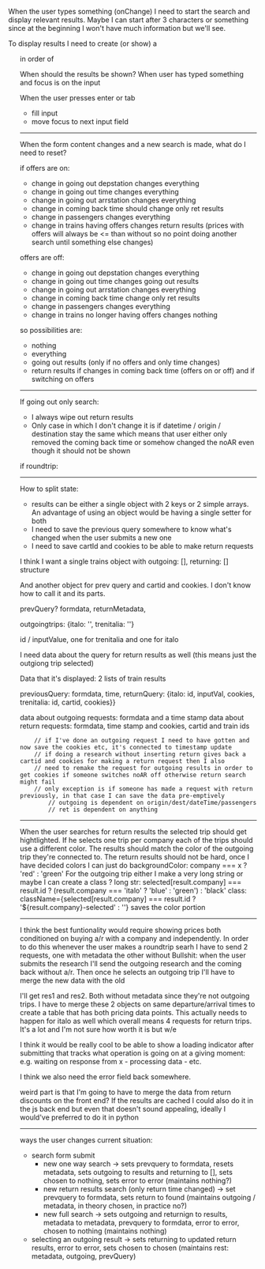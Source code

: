 When the user types something (onChange) I need to start the search and display relevant results. Maybe I can 
start after 3 characters or something since at the beginning I won't have much information but we'll see.

To display results I need to create (or show) a <ul> in order of 

When should the results be shown?
When user has typed something and focus is on the input

When the user presses enter or tab
- fill input
- move focus to next input field

---

When the form content changes and a new search is made, what do I need to reset?

if offers are on:
- change in going out depstation changes everything
- change in going out time changes everything
- change in going out arrstation changes everything
- change in coming back time should change only ret results
- change in passengers changes everything
- change in trains having offers changes return results
(prices with offers will always be <= than without so no point doing another search until something else changes)

offers are off:
- change in going out depstation changes everything
- change in going out time changes going out results
- change in going out arrstation changes everything
- change in coming back time change only ret results
- change in passengers changes everything
- change in trains no longer having offers changes nothing 

so possibilities are:
- nothing
- everything
- going out results (only if no offers and only time changes)
- return results if changes in coming back time (offers on or off) and if switching on offers


---

If going out only search:
- I always wipe out return results
- Only case in which I don't change it is if datetime / origin / destination stay the same which means that 
   user either only removed the coming back time or somehow changed the noAR even though it should not be shown

if roundtrip:

---
How to split state:
- results can be either a single object with 2 keys or 2 simple arrays. An advantage of using an object would be having a single setter for both
- I need to save the previous query somewhere to know what's changed when the user submits a new one
- I need to save cartId and cookies to be able to make return requests

I think I want a single trains object with outgoing: [], returning: [] structure

And another object for prev query and cartid and cookies. I don't know how to call it and its parts.

prevQuery? formdata, returnMetadata, 



outgoingtrips: {italo: '', trenitalia: ''}

id / inputValue, one for trenitalia and one for italo

I need data about the query for return results as well (this means just the outgiong trip selected)

Data that it's displayed:
2 lists of train results

previousQuery: formdata, time, returnQuery: {italo: id, inputVal, cookies, trenitalia: id, cartid, cookies}}

data about outgoing requests: formdata and a time stamp
data about return requests: formdata, time stamp and cookies, cartid and train ids

        // if I've done an outgoing request I need to have gotten and now save the cookies etc, it's connected to timestamp update 
        // if doing a research without inserting return gives back a cartid and cookies for making a return request then I also 
        // need to remake the request for outgoing results in order to get cookies if someone switches noAR off otherwise return search might fail
        // only exception is if someone has made a request with return previously, in that case I can save the data pre-emptively
            // outgoing is dependent on origin/dest/dateTime/passengers
            // ret is dependent on anything


---

When the user searches for return results the selected trip should get hightlighted. If he selects one trip per company
each of the trips should use a different color. 
The results should match the color of the outgoing trip they're connected to.
The return results should not be hard, once I have decided colors I can just do backgroundColor: company === x ? 'red' : 'green'
For the outgoing trip either I make a very long string or maybe I can create a class ?
long str: selected[result.company] === result.id ? (result.company === 'italo' ? 'blue' : 'green') : 'black'
class: className={selected[result.company] === result.id ? '${result.company}-selected' : ''} saves the color portion


---

I think the best funtionality would require showing prices both conditioned on buying a/r with a company and independently.
In order to do this whenever the user makes a roundtrip searh I have to send 2 requests, one with metadata the other without
Bullshit: when the user submits the research I'll send the outgoing research and the coming back without a/r. Then once he selects
an outgoing trip I'll have to merge the new data with the old

I'll get res1 and res2. Both without metadata since they're not outgoing trips.
I have to merge these 2 objects on same departure/arrival times to create a table that has both pricing data points.
This actually needs to happen for italo as well which overall means 4 requests for return trips. It's a lot and I'm not sure
how worth it is but w/e

I think it would be really cool to be able to show a loading indicator after submitting that tracks what operation is going on
at a giving moment: e.g. waiting on response from x - processing data -  etc.

I think we also need the error field back somewhere.

weird part is that I'm going to have to merge the data from return discounts on the front end? If the results are cached
I could also do it in the js back end but even that doesn't sound appealing, ideally I would've preferred to do it in python


--- 
ways the user changes current situation:
- search form submit
    - new one way search -> sets prevquery to formdata, resets metadata, sets outgoing to results and returning to [],  sets chosen to nothing, sets error to error (maintains nothing?)
    - new return results search (only return time changed) -> set prevquery to formdata, sets return to found (maintains outgoing / metadata, in theory chosen, in practice no?)
    - new full search -> sets outgoing and returnign to results, metadata to metadata, prevquery to formdata, error to error, chosen to nothing (maintains nothing)
- selecting an outgoing result -> sets returning to updated return results, error to error, sets chosen to chosen (maintains rest: metadata, outgoing, prevQuery)
